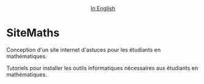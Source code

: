 <div style='text-align: center;'>
<a href='README.md'>In English</a>
</div>

# SiteMaths

Conception d'un site internet d'astuces pour les étudiants en mathématiques.

Tutoriels pour installer les outils informatiques nécessaires aux étudiants en mathématiques.